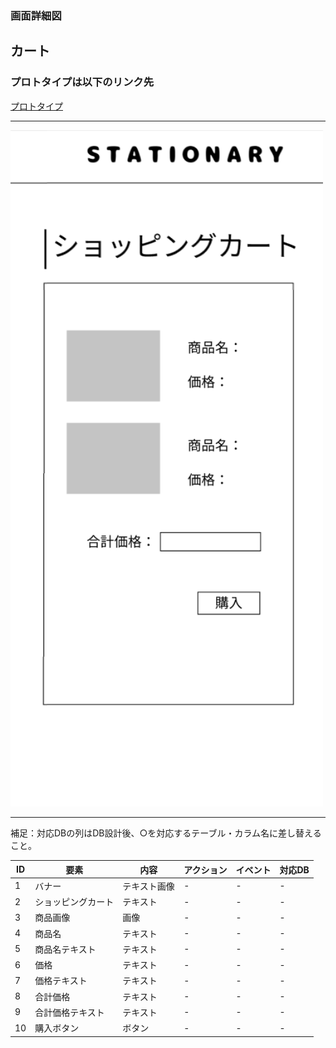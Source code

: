 ### 画面詳細図
## カート
### プロトタイプは以下のリンク先
[プロトタイプ](https://www.figma.com/file/YN8g4ahM3raStzCZMDXhNA/stationary?node-id=1%3A10)
*****
<img src="../img/2021-09-15 (46).png" width="500">

*****
補足：対応DBの列はDB設計後、○を対応するテーブル・カラム名に差し替えること。

| ID | 要素 | 内容 | アクション | イベント | 対応DB |
|----|------|-----|------------|---------|-------|
|1   |バナー　　　　　　|テキスト画像|-      |-        |-      |
|2   |ショッピングカート|テキスト　　|-    |-        |-      |
|3   |商品画像　　　　　|画像　　　　|-    |-        |-      |
|4   |商品名　　　　　　|テキスト　　|-    |-        |-      |
|5   |商品名テキスト　　|テキスト　　|-    |-        |-      |
|6   |価格　　　　　　　|テキスト　　|-    |-        |-      |
|7   |価格テキスト　　　|テキスト　　|-    |-        |-      |
|8   |合計価格　　　　　|テキスト　　|-    |-        |-      |
|9   |合計価格テキスト　|テキスト　　|-    |-        |-      |
|10  |購入ボタン　　　　|ボタン　　　|-    |-        |-      |

